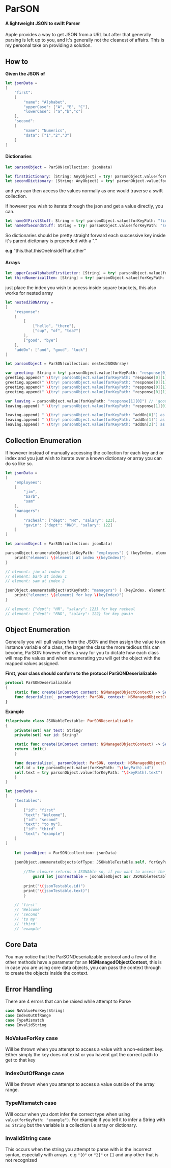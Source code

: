# ParSON
#### A lightweight JSON to swift Parser

Apple provides a way to get JSON from a URL but after that generally parsing is left up to you, and it's generally not the cleanest of affairs. This is my personal take on providing a solution.

## How to

**Given the JSON of**

```swift
let jsonData = 
[
	"first":
	[
		"name": "Alphabet",
		"upperCase": ["A", "B", "C"],
		"lowerCase": ["a","b","c"]
	],
	"second":
	[
		"name": "Numerics",
		"data": ["1","2","3"]
	]
]
```
	
#### Dictionaries
```swift
let parsonObject = ParSON(collection: jsonData)

let firstDictionary: [String: AnyObject] = try! parsonObject.value(forKeyPath: "first")
let secondDictionary: [String: AnyObject] = try! parsonObject.value(forKeyPath: "second")
```
	
and you can then access the values normally as one would traverse a swift collection.

If however you wish to iterate through the json and get a value directly, you can.
```swift
let nameOfFirstStuff: String = try! parsonObject.value(forKeyPath: "first.name")
let nameOfSecondStuff: String = try! parsonObject.value(forKeyPath: "second.name")
```	
So dictionaries should be pretty straight forward each successive key inside it's parent dicitonary is prepended with a "."

**e.g** "this.that.thisOneInsideThat.other"

#### Arrays
```swift
let upperCaseAlphabetFirstLetter: [String] = try! parsonObject.value(forKeyPath: "first.upperCase[0]") // 'A'
let thirdNumericalItem: [String] = try! parsonObject.value(forKeyPath: "second.data[2]") // '3'
```	
just place the index you wish to access inside square brackets, this also works for nested array
```swift
let nestedJSONArray =
[
	"response":
	[
		[
			["hello", "there"],
			["cup", "of", "tea?"]
		],
		["good", "bye"]
	],
	"addOn": ["and", "good", "luck"]
]

let parsonObject = ParSON(collection: nestedJSONArray)

var greeting: String = try! parsonObject.value(forKeyPath: "response[0][0]") // 'hello' 
greeting.append(" \(try! parsonObject.value(forKeyPath: "response[0][1]") as String).") // 'hello there. '
greeting.append(" \(try! parsonObject.value(forKeyPath: "response[0][1]") as String)") // 'hello there. cup'
greeting.append(" \(try! parsonObject.value(forKeyPath: "response[0][1]") as String)") // 'hello there. cup of'
greeting.append(" \(try! parsonObject.value(forKeyPath: "response[0][1]") as String)") // 'hello there. cup of tea?'

var leaving = parsonObject.value(forKeyPath: "response[1][0]") // 'good'
leaving.append( " \(try! parsonObject.value(forKeyPath: "response[1][0]") as String).") // 'good bye.'

leaving.append( " \(try! parsonObject.value(forKeyPath: "addOn[0]") as String)") // 'good bye. and'
leaving.append( " \(try! parsonObject.value(forKeyPath: "addOn[1]") as String)") // 'good bye. and good'
leaving.append( " \(try! parsonObject.value(forKeyPath: "addOn[2]") as String).") // 'good bye. and good luck.'
```	
## Collection Enumeration

If however instead of manually accessing the collection for each key and or index and you just wish to iterate over a known dictionary or array you can do so like so.
```swift
let jsonData = 
[
	"employees":
	[
		"jim",
		"barb",
		"sam"
	],
	"managers":
	[
		"racheal": ["dept": "HR", "salary": 123],
		"gavin": ["dept": "RND", "salary": 122]
	]
]

let parsonObject = ParSON(collection: jsonData)

parsonObject.enumerateObject(atKeyPath: "employees") { (keyIndex, element) in
	print("element: \(element) at index \(keyIndex)")
}

// element: jim at index 0
// element: barb at index 1
// element: sam at index 2

jsonObject.enumerateObject(atKeyPath: "managers") { (keyIndex, element) in
	print("element: \(element) for key \(keyIndex)")
}

// element: {"dept": "HR", "salary": 123} for key racheal
// element: {"dept": "RND", "salary": 122} for key gavin
```

## Object Enumeration

Generally you will pull values from the JSON and then assign the value to an instance variable of a class, the larger the class the more tedious this can become, ParSON however offers a way for you to dictate how each class will map the values and when enumerating you will get the object with the mapped values assigned.

**First, your class should conform to the protocol ParSONDeserializable**

``` swift
protocol ParSONDeserializable 
{
	static func create(inContext context: NSManagedObjectContext) -> Self
	func deserialize(_ parsonObject: ParSON, context: NSManagedObjectContext, keyPath: String) throws
}
```
**Example**
```swift
fileprivate class JSONableTestable: ParSONDeserializable
{
    private(set) var text: String?
    private(set) var id: String?

    static func create(inContext context: NSManagedObjectContext) -> Self {
	return .init()
    }

    func deserialize(_ parsonObject: ParSON, context: NSManagedObjectContext, keyPath: String) throws {
	self.id = try parsonObject.value(forKeyPath: "\(keyPath).id")
	self.text = try parsonObject.value(forKeyPath: "\(keyPath).text")
    }
}

let jsonData =
[
	"testables":
	[
		["id": "first"
		"text": "Welcome"],
		["id": "second"
		"text": "to my"],
		["id": "third"
		"text": "example"]
	]
]
	
	let jsonObject = ParSON(collection: jsonData)
	
	jsonObject.enumerateObjects(ofType: JSONableTestable.self, forKeyPath: "testables") { (jsonableObject) in
            
	    //The closure returns a JSONAble so, if you want to access the variables you need to cast it.
            guard let jsonTestable = jsonableObject as? JSONableTestable else { return }
            
		print("\(jsonTestable.id)")
		print("\(jsonTestable.text)")
        }
	
	// 'first'
	// 'Welcome'
	// 'second'
	// 'to my'
	// 'third'
	// 'example'
```	
## Core Data

You may notice that the ParSONDeserializable protocol and a few of the other methods have a parameter for an **NSManagedObjectContext**, this is in case you are using core data objects, you can pass the context through to create the objects inside the context.

## Error Handling 

There are 4 errors that can be raised while attempt to Parse

```swift
case NoValueForKey(String)
case IndexOutOfRange
case TypeMismatch
case InvalidString
```

### NoValueForKey case
Will be thrown when you attempt to access a value with a non-existent key. Either simply the key does not exist or you havent got the correct path to get to that key

### IndexOutOfRange case
Will be thrown when you attempt to access a value outside of the array range.

### TypeMismatch case
Will occur when you dont infer the correct type when using `value(forKeyPath: "example")`. For example if you tell it to infer a String with `as String` but the variable is a collection i.e array or dictionary.

### InvalidString case
This occurs when the string you attempt to parse with is the incorrect syntax, especially with arrays. e.g `"[0"` or `"2]"` or `[]` and any other that is not recognized 
